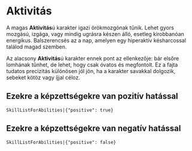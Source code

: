# Aktivitás

A magas **Aktivitás**ú karakter igazi örökmozgónak tűnik. Lehet gyors mozgású, izgága, vagy mindig ugrásra készen álló, esetleg kirobbanóan energikus. Balszerencsés az a nap, amelyen egy hiperaktív késharcossal találod magad szemben.

Az alacsony **Aktivitás**ú karakter ennek pont az ellenkezője: bár elsőre lomhának tűnhet, de lehet, hogy csak óvatos és megfontolt. Ez a fajta tudatos precizitás különösen jól jön, ha a karakter savakkal dolgozik, sebeket kötöz vagy íjjal céloz.

## Ezekre a képzettségekre van pozitív hatással

`SkillListForAbilities|{"positive": true}`

## Ezekre a képzettségekre van negatív hatással

`SkillListForAbilities|{"positive": false}`